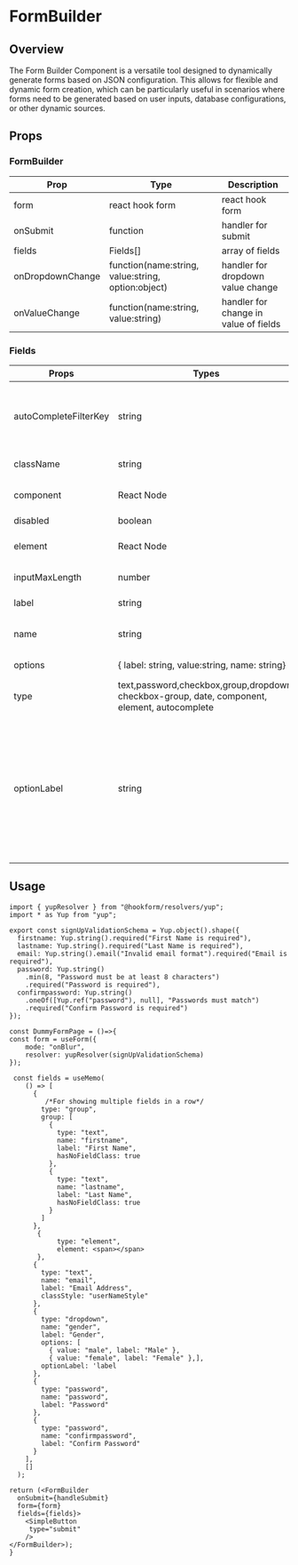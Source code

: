 # FormBuilder

## Overview

The Form Builder Component is a versatile tool designed to dynamically generate forms based on JSON configuration. This allows for flexible and dynamic form creation, which can be particularly useful in scenarios where forms need to be generated based on user inputs, database configurations, or other dynamic sources.

## Props

### FormBuilder

| **Prop**         | **Type**                                           | **Description**                       |
| ---------------- | -------------------------------------------------- | ------------------------------------- |
| form             | react hook form                                    | react hook form                       |
| onSubmit         | function                                           | handler for submit                    |
| fields           | Fields[]                                           | array of fields                       |
| onDropdownChange | function(name:string, value:string, option:object) | handler for dropdown value change     |
| onValueChange    | function(name:string, value:string)                | handler for change in value of fields |

### Fields

| Props                 | Types                                                                                         | Description                                                                                                                                                   |
| --------------------- | --------------------------------------------------------------------------------------------- | ------------------------------------------------------------------------------------------------------------------------------------------------------------- |
| autoCompleteFilterKey | string                                                                                        | for auto complete drodown to suggest menu against this key                                                                                                    |
| className             | string                                                                                        | classname for styling                                                                                                                                         |
| component             | React Node                                                                                    | for custom component to show                                                                                                                                  |
| disabled              | boolean                                                                                       | to disable field                                                                                                                                              |
| element               | React Node                                                                                    | for custom element to show                                                                                                                                    |
| inputMaxLength        | number                                                                                        | for input validation                                                                                                                                          |
| label                 | string                                                                                        | label of the feild                                                                                                                                            |
| name                  | string                                                                                        | generated data again name key                                                                                                                                 |
| options               | { label: string, value:string, name: string}                                                  | options for dropdown                                                                                                                                          |
| type                  | text,password,checkbox,group,dropdown, checkbox-group, date, component, element, autocomplete |
| optionLabel           | string                                                                                        | used for configure dropdown to use same key as label lets say {label:I,name:II, value:1} if optionLabel is name then name will be shown as label in dropdown. |

## Usage

```code
import { yupResolver } from "@hookform/resolvers/yup";
import * as Yup from "yup";

export const signUpValidationSchema = Yup.object().shape({
  firstname: Yup.string().required("First Name is required"),
  lastname: Yup.string().required("Last Name is required"),
  email: Yup.string().email("Invalid email format").required("Email is required"),
  password: Yup.string()
    .min(8, "Password must be at least 8 characters")
    .required("Password is required"),
  confirmpassword: Yup.string()
    .oneOf([Yup.ref("password"), null], "Passwords must match")
    .required("Confirm Password is required")
});

const DummyFormPage = ()=>{
const form = useForm({
    mode: "onBlur",
    resolver: yupResolver(signUpValidationSchema)
});

 const fields = useMemo(
    () => [
      {
		 /*For showing multiple fields in a row*/
        type: "group",
        group: [
          {
            type: "text",
            name: "firstname",
            label: "First Name",
            hasNoFieldClass: true
          },
          {
            type: "text",
            name: "lastname",
            label: "Last Name",
            hasNoFieldClass: true
          }
        ]
      },
	   {
            type: "element",
            element: <span></span>
       },
      {
        type: "text",
        name: "email",
        label: "Email Address",
        classStyle: "userNameStyle"
      },
      {
        type: "dropdown",
        name: "gender",
        label: "Gender",
        options: [
          { value: "male", label: "Male" },
          { value: "female", label: "Female" },],
        optionLabel: 'label
      },
      {
        type: "password",
        name: "password",
        label: "Password"
      },
      {
        type: "password",
        name: "confirmpassword",
        label: "Confirm Password"
      }
    ],
    []
  );

return (<FormBuilder
  onSubmit={handleSubmit}
  form={form}
  fields={fields}>
 	<SimpleButton
     type="submit"
    />
</FormBuilder>);
}

```
